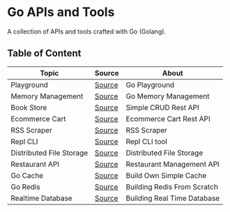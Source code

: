 # Go APIs and Tools

A collection of APIs and tools crafted with Go (Golang).

## Table of Content

| Topic                    | Source                                | About                       |
| ------------------------ | ------------------------------------- | --------------------------- |
| Playground               | [Source](./playground/)               | Go Playground               |
| Memory Management        | [Source](./memory-management)         | Go Memory Management        |
| Book Store               | [Source](./book-store/)               | Simple CRUD Rest API        |
| Ecommerce Cart           | [Source](./ecommerce-cart/)           | Ecommerce Cart Rest API     |
| RSS Scraper              | [Source](./rss-scraper/)              | RSS Scraper                 |
| Repl CLI                 | [Source](./repl-cli/)                 | Repl CLI tool               |
| Distributed File Storage | [Source](./distributed-file-storage/) | Distributed File Storage    |
| Restaurant API           | [Source](./restaurant-api/)           | Restaurant Management API   |
| Go Cache                 | [Source](./go-cache/)                 | Build Own Simple Cache      |
| Go Redis                 | [Source](./redis-from-scratch/)       | Building Redis From Scratch |
| Realtime Database        | [Source](./realtime-database)         | Building Real Time Database |
